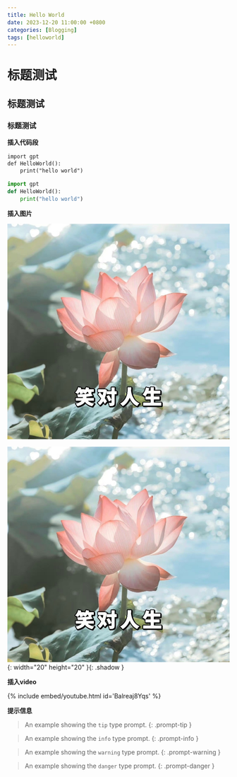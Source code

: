 ```yaml
---
title: Hello World
date: 2023-12-20 11:00:00 +0800
categories: [Blogging]
tags: [helloworld]
---
```



# 标题测试
## 标题测试
### 标题测试

**插入代码段**

```
import gpt
def HelloWorld():
    print("hello world")
```

```python
import gpt
def HelloWorld():
    print("hello world")
```

**插入图片**

![gpt执行结果](/assets/avatar.jpg)

![gpt执行结果](/assets/avatar.jpg){: width="20" height="20" }{: .shadow }

**插入video**

{% include embed/youtube.html id='Balreaj8Yqs' %}


**提示信息**

> An example showing the `tip` type prompt.
{: .prompt-tip }

> An example showing the `info` type prompt.
{: .prompt-info }

> An example showing the `warning` type prompt.
{: .prompt-warning }

> An example showing the `danger` type prompt.
{: .prompt-danger }

